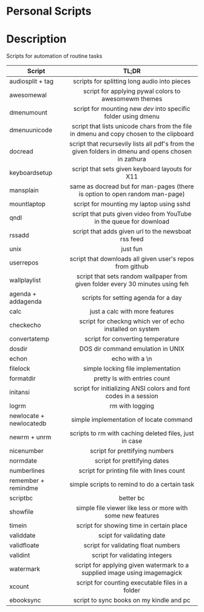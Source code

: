 # Personal Scripts

# Description

Scripts for automation of routine tasks

| Script                  |                                                TL;DR                                                |
| ----------------------- | :-------------------------------------------------------------------------------------------------: |
| audiosplit + tag        |                            scripts for splitting long audio into pieces                             |
| awesomewal              |                        script for applying pywal colors to awesomewm themes                         |
| dmenumount              |                   script for mounting new _dev_ into specific folder using dmenu                    |
| dmenuunicode            |       script that lists unicode chars from the file in dmenu and copy chosen to the clipboard       |
| docread                 | script that recursevily lists all pdf's from the given folders in dmenu and opens chosen in zathura |
| keyboardsetup           |                           script that sets given keyboard layouts for X11                           |
| mansplain               |             same as docread but for man-pages (there is option to open random man-page)             |
| mountlaptop             |                              script for mounting my laptop using sshd                               |
| qndl                    |                 script that puts given video from YouTube in the queue for download                 |
| rssadd                  |                         script that adds given url to the newsboat rss feed                         |
| unix                    |                                              just fun                                               |
| userrepos               |                      script that downloads all given user's repos from github                       |
| wallplaylist            |           script that sets random wallpaper from given folder every 30 minutes using feh            |
| agenda + addagenda      |                                scripts for setting agenda for a day                                 |
| calc                    |                                   just a calc with more features                                    |
| checkecho               |                      script for checkng which ver of echo installed on system                       |
| convertatemp            |                                  script for converting temperature                                  |
| dosdir                  |                                  DOS dir command emulation in UNIX                                  |
| echon                   |                                           echo with a \n                                            |
| filelock                |                                 simple locking file implementation                                  |
| formatdir               |                                    pretty ls with entries count                                     |
| initansi                |                   script for initializing ANSI colors and font codes in a session                   |
| logrm                   |                                           rm with logging                                           |
| newlocate + newlocatedb |                               simple implementation of locate command                               |
| newrm + unrm            |                       scripts to rm with caching deleted files, just in case                        |
| nicenumber              |                                   script for prettifying numbers                                    |
| normdate                |                                    script for prettifying dates                                     |
| numberlines             |                              script for printing file with lines count                              |
| remember + remindme     |                            simple scripts to remind to do a certain task                            |
| scriptbc                |                                              better bc                                              |
| showfile                |                     simple file viewer like less or more with some new features                     |
| timein                  |                              script for showing time in certain place                               |
| validdate               |                                      scipt for validating date                                      |
| validfloate             |                                 script for validating float numbers                                 |
| validint                |                                   script for validating integers                                    |
| watermark               |              script for applying given watermark to a supplied image using imagemagick              |
| xcount                  |                          script for counting executable files in a folder                           |
| ebooksync               |                              script to sync books on my kindle and pc                               |
